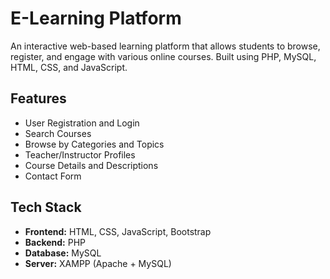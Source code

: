 # E-Learning Platform

An interactive web-based learning platform that allows students to browse, register, and engage with various online courses. Built using PHP, MySQL, HTML, CSS, and JavaScript.

## Features

-  User Registration and Login
-  Search Courses
-  Browse by Categories and Topics
-  Teacher/Instructor Profiles
-  Course Details and Descriptions
-  Contact Form

## Tech Stack

- **Frontend:** HTML, CSS, JavaScript, Bootstrap
- **Backend:** PHP
- **Database:** MySQL
- **Server:** XAMPP (Apache + MySQL)


